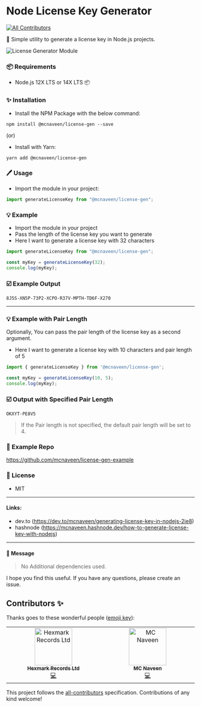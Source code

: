 # Node License Key Generator
<!-- ALL-CONTRIBUTORS-BADGE:START - Do not remove or modify this section -->
[![All Contributors](https://img.shields.io/badge/all_contributors-2-orange.svg?style=flat-square)](#contributors-)
<!-- ALL-CONTRIBUTORS-BADGE:END -->
:unicorn: Simple utility to generate a license key in Node.js projects.

![License Generator Module](https://github.com/mcnaveen/license-gen-example/workflows/Build/badge.svg)

### :package: Requirements
- Node.js 12X LTS or 14X LTS 📦

### :sparkles: Installation

- Install the NPM Package with the below command:
```
npm install @mcnaveen/license-gen --save
``` 

 (or)

- Install with Yarn:
```
yarn add @mcnaveen/license-gen
```

### :pen: Usage

- Import the module in your project:

```javascript
import generateLicenseKey from "@mcnaveen/license-gen";
```

### :bulb: Example

- Import the module in your project
- Pass the length of the license key you want to generate
- Here I want to generate a license key with 32 characters

```javascript
import generateLicenseKey from "@mcnaveen/license-gen";

const myKey = generateLicenseKey(32);
console.log(myKey);
```

### :ballot_box_with_check: Example Output
```
8J5S-XN5P-73P2-XCPO-R37V-MPTH-TD6F-X270
```
---

### :bulb: Example with Pair Length
Optionally, You can pass the pair length of the license key as a second argument.

- Here I want to generate a license key with 10 characters and pair length of 5

```javascript
import { generateLicenseKey } from '@mcnaveen/license-gen';

const myKey = generateLicenseKey(10, 5);
console.log(myKey);
```

### :ballot_box_with_check: Output with Specified Pair Length
```
OKXYT-PE8V5
```

> If the Pair length is not specified, the default pair length will be set to 4.

### :star2: Example Repo
https://github.com/mcnaveen/license-gen-example

### :book: License
- MIT

----

#### Links:
- dev.to (https://dev.to/mcnaveen/generating-license-key-in-nodejs-2ie8)
- hashnode (https://mcnaveen.hashnode.dev/how-to-generate-license-key-with-nodejs)

---

#### :green_heart: Message

> No Additional dependencies used.

I hope you find this useful. If you have any questions, please create an issue.

## Contributors ✨

Thanks goes to these wonderful people ([emoji key](https://allcontributors.org/docs/en/emoji-key)):

<!-- ALL-CONTRIBUTORS-LIST:START - Do not remove or modify this section -->
<!-- prettier-ignore-start -->
<!-- markdownlint-disable -->
<table>
  <tbody>
    <tr>
      <td align="center" valign="top" width="14.28%"><a href="https://hexmarkrecords.com"><img src="https://avatars.githubusercontent.com/u/63052259?v=4?s=100" width="100px;" alt="Hexmark Records Ltd"/><br /><sub><b>Hexmark Records Ltd</b></sub></a><br /><a href="https://github.com/mcnaveen/license-gen/commits?author=hexmarkrecords" title="Code">💻</a></td>
      <td align="center" valign="top" width="14.28%"><a href="http://mcnaveen.com"><img src="https://avatars.githubusercontent.com/u/8493007?v=4?s=100" width="100px;" alt="MC Naveen"/><br /><sub><b>MC Naveen</b></sub></a><br /><a href="https://github.com/mcnaveen/license-gen/commits?author=mcnaveen" title="Code">💻</a></td>
    </tr>
  </tbody>
</table>

<!-- markdownlint-restore -->
<!-- prettier-ignore-end -->

<!-- ALL-CONTRIBUTORS-LIST:END -->

This project follows the [all-contributors](https://github.com/all-contributors/all-contributors) specification. Contributions of any kind welcome!